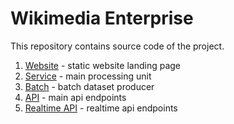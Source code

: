 # Wikimedia Enterprise

This repository contains source code of the project.

1. [Website](https://github.com/wikimedia/OKAPI/tree/master/website) - static website landing page
2. [Service](https://github.com/wikimedia/OKAPI/tree/master/service) - main processing unit
3. [Batch](https://github.com/wikimedia/OKAPI/tree/master/batch) - batch dataset producer
4. [API](https://github.com/wikimedia/OKAPI/tree/master/api) - main api endpoints
5. [Realtime API](https://github.com/wikimedia/OKAPI/tree/master/realtime) - realtime api endpoints
